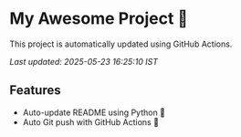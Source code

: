 # My Awesome Project 🚀

This project is automatically updated using GitHub Actions.

_Last updated: 2025-05-23 16:25:10 IST_

## Features
- Auto-update README using Python 🐍
- Auto Git push with GitHub Actions 🤖
